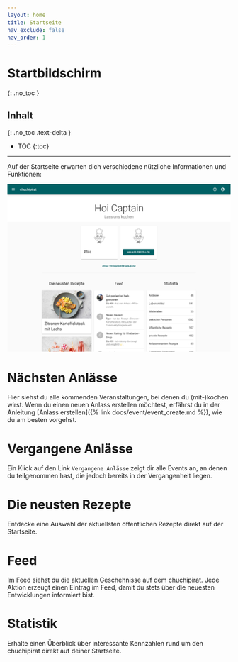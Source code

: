 ```yaml
---
layout: home
title: Startseite
nav_exclude: false
nav_order: 1
---
```

# Startbildschirm
{: .no_toc }
## Inhalt
{: .no_toc .text-delta }

- TOC
{:toc}

---


Auf der Startseite erwarten dich verschiedene nützliche Informationen und Funktionen:

![Home-Bildschirm](https://github.com/chuchipirat/chuchipirat.github.io/blob/main/docs/home/_images/home.png?raw=true)

# Nächsten Anlässe

Hier siehst du alle kommenden Veranstaltungen, bei denen du (mit-)kochen wirst. Wenn du einen neuen Anlass erstellen möchtest, erfährst du in der Anleitung [Anlass erstellen]({% link docs/event/event_create.md %}), wie du am besten vorgehst.

# Vergangene Anlässe

Ein Klick auf den Link `Vergangene Anlässe` zeigt dir alle Events an, an denen du teilgenommen hast, die jedoch bereits in der Vergangenheit liegen.

# Die neusten Rezepte

Entdecke eine Auswahl der aktuellsten öffentlichen Rezepte direkt auf der Startseite.

# Feed

Im Feed siehst du die aktuellen Geschehnisse auf dem chuchipirat. Jede Aktion erzeugt einen Eintrag im Feed, damit du stets über die neuesten Entwicklungen informiert bist.

# Statistik

Erhalte einen Überblick über interessante Kennzahlen rund um den chuchipirat direkt auf deiner Startseite.
